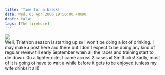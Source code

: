 ```yaml
---
title: 'Time for a break!'
date: Wed, 05 Apr 2006 19:56:00 +0000
draft: false
tags: [The firehose]
---
```


[![](http://splashblog.com/buraglio/303220.jpg)](http://splashblog.com/buraglio/303220.jpg)  
Well, Triathlon season is starting up so I won't be doing a lot of drinking. I may make a post here and there but I don't expect to be doing any kind of regular review till early September when all the races and training start to die down. On a lighter note, I came across 2 cases of Smithicks! Sadly, most of it is going ot have to wait a while before it gets to be enjoyed (unless my wife drinks it all!)